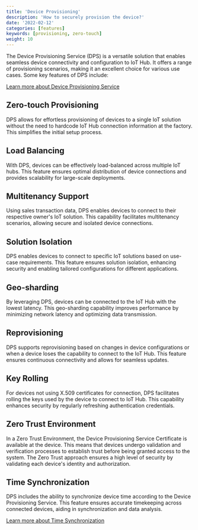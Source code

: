 ```yaml
---
title: 'Device Provisioning'
description: 'How to securely provision the device?'
date: '2022-02-12'
categories: [features]
keywords: [provisioning, zero-touch]
weight: 10
---
```


The Device Provisioning Service (DPS) is a versatile solution that enables seamless device connectivity and configuration to IoT Hub. It offers a range of provisioning scenarios, making it an excellent choice for various use cases. Some key features of DPS include:

[Learn more about Device Provisioning Service](/device-provisioning-service)

## Zero-touch Provisioning

DPS allows for effortless provisioning of devices to a single IoT solution without the need to hardcode IoT Hub connection information at the factory. This simplifies the initial setup process.

## Load Balancing

With DPS, devices can be effectively load-balanced across multiple IoT hubs. This feature ensures optimal distribution of device connections and provides scalability for large-scale deployments.

## Multitenancy Support

Using sales transaction data, DPS enables devices to connect to their respective owner's IoT solution. This capability facilitates multitenancy scenarios, allowing secure and isolated device connections.

## Solution Isolation

DPS enables devices to connect to specific IoT solutions based on use-case requirements. This feature ensures solution isolation, enhancing security and enabling tailored configurations for different applications.

## Geo-sharding

By leveraging DPS, devices can be connected to the IoT Hub with the lowest latency. This geo-sharding capability improves performance by minimizing network latency and optimizing data transmission.

## Reprovisioning

DPS supports reprovisioning based on changes in device configurations or when a device loses the capability to connect to the IoT Hub. This feature ensures continuous connectivity and allows for seamless updates.

## Key Rolling

For devices not using X.509 certificates for connection, DPS facilitates rolling the keys used by the device to connect to IoT Hub. This capability enhances security by regularly refreshing authentication credentials.

## Zero Trust Environment

In a Zero Trust Environment, the Device Provisioning Service Certificate is available at the device. This means that devices undergo validation and verification processes to establish trust before being granted access to the system. The Zero Trust approach ensures a high level of security by validating each device's identity and authorization.

## Time Synchronization

DPS includes the ability to synchronize device time according to the Device Provisioning Service. This feature ensures accurate timekeeping across connected devices, aiding in synchronization and data analysis.

[Learn more about Time Synchronization](../time-synchronization)
